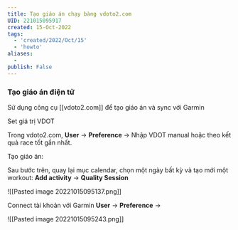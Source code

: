 ```yaml
---
title: Tạo giáo án chạy bàng vdoto2.com
UID: 221015095917
created: 15-Oct-2022
tags:
  - 'created/2022/Oct/15'
  - 'howto'
aliases:
  - 
publish: False
---
```


### Tạo giáo án điện tử
Sử dụng công cụ [[vdoto2.com]] để tạo giáo án và sync với Garmin

Set giá trị VDOT

Trong vdoto2.com, **User** -> **Preference** -> Nhập VDOT manual hoặc theo kết quả race tốt gần nhất.

Tạo giáo án:

Sau bước trên, quay lại mục calendar, chọn một ngày bất kỳ và tạo mới một workout: **Add activity** -> **Quality Session**

![[Pasted image 20221015095137.png]]

Connect tài khoản với Garmin
**User** -> **Preference** ->

![[Pasted image 20221015095243.png]]
